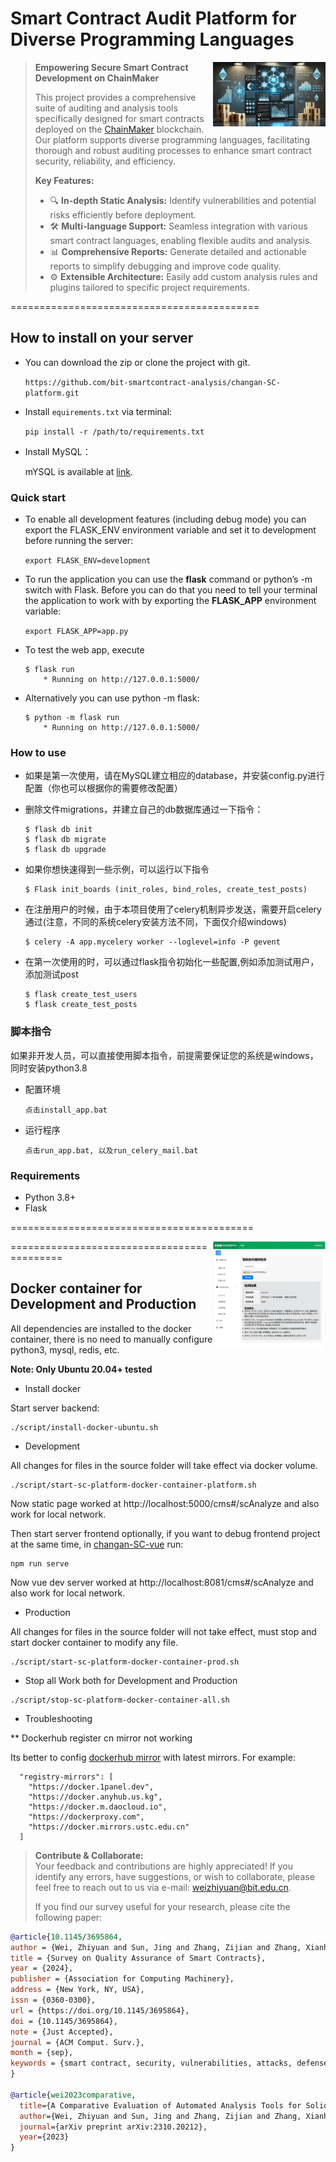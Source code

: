 # Smart Contract Audit Platform for Diverse Programming Languages

<p>
<img align="right" width="180"  src="./media/post/poster_sc.jpg"> 
</p>

> **Empowering Secure Smart Contract Development on ChainMaker**  
>
> This project provides a comprehensive suite of auditing and analysis tools specifically designed for smart contracts deployed on the [ChainMaker](https://chainmaker.org.cn) blockchain. Our platform supports diverse programming languages, facilitating thorough and robust auditing processes to enhance smart contract security, reliability, and efficiency.
> 
> **Key Features:**
>
> - 🔍 **In-depth Static Analysis:** Identify vulnerabilities and potential risks efficiently before deployment.
> - 🛠️ **Multi-language Support:** Seamless integration with various smart contract languages, enabling flexible audits and analysis.
> - 📊 **Comprehensive Reports:** Generate detailed and actionable reports to simplify debugging and improve code quality.
> - ⚙️ **Extensible Architecture:** Easily add custom analysis rules and plugins tailored to specific project requirements.

===========================================
## How to install on your server

* You can download the zip or clone the project with git.

    `https://github.com/bit-smartcontract-analysis/changan-SC-platform.git`

* Install `equirements.txt` via terminal: 

    `pip install -r /path/to/requirements.txt`

* Install MySQL：

    mYSQL is available at [link](https://dev.mysql.com/downloads/mysql/).


### Quick start

* To enable all development features (including debug mode) you can export the FLASK_ENV environment variable and set it to development before running the server:

    `export FLASK_ENV=development`

* To run the application you can use the **flask** command or python’s -m switch with Flask. Before you can do that you need to tell your terminal the application to work with by exporting the **FLASK_APP** environment variable:

    `export FLASK_APP=app.py`

* To test the web app, execute

    ``` Shell
    $ flask run
        * Running on http://127.0.0.1:5000/
    ```

* Alternatively you can use python -m flask:
    ``` Shell
    $ python -m flask run
        * Running on http://127.0.0.1:5000/
    ```
### How to use

* 如果是第一次使用，请在MySQL建立相应的database，并安装config.py进行配置（你也可以根据你的需要修改配置）

* 删除文件migrations，并建立自己的db数据库通过一下指令：
    ``` Shell
   $ flask db init
   $ flask db migrate
   $ flask db upgrade
    ```

* 如果你想快速得到一些示例，可以运行以下指令
    ``` Shell
    $ Flask init_boards (init_roles, bind_roles, create_test_posts)
    ```

* 在注册用户的时候，由于本项目使用了celery机制异步发送，需要开启celery通过(注意，不同的系统celery安装方法不同，下面仅介绍windows)
    ``` Shell
    $ celery -A app.mycelery worker --loglevel=info -P gevent
    ```

* 在第一次使用的时，可以通过flask指令初始化一些配置,例如添加测试用户，添加测试post
    ``` Shell
    $ flask create_test_users 
    $ flask create_test_posts
    ``` 
 
### 脚本指令
  如果非开发人员，可以直接使用脚本指令，前提需要保证您的系统是windows，同时安装python3.8
* 配置环境
  ```
  点击install_app.bat
  ```
* 运行程序
  ```
  点击run_app.bat, 以及run_celery_mail.bat
  ```

### Requirements

* Python 3.8+
* Flask

==========================================

<p>
<img align="right" width="180"  src="./media/post/F-478-479.png"> 
</p>

===========================================
## Docker container for Development and Production

All dependencies are installed to the docker container, there is no need to manually configure python3, mysql, redis, etc.

**Note: Only Ubuntu 20.04+ tested**

* Install docker

Start server backend:

```
./script/install-docker-ubuntu.sh
```
* Development

All changes for files in the source folder will take effect via docker volume. 

```
./script/start-sc-platform-docker-container-platform.sh
```

Now static page worked at http://localhost:5000/cms#/scAnalyze and also work for local network.

Then start server frontend optionally, if you want to debug frontend project at the same time, in [changan-SC-vue](https://github.com/bit-smartcontract-analysis/changan-SC-vue) run:

```
npm run serve
```

Now vue dev server worked at http://localhost:8081/cms#/scAnalyze and also work for local network.


* Production 


All changes for files in the source folder will not take effect, must stop and start docker container to modify any file.

```
./script/start-sc-platform-docker-container-prod.sh
```

* Stop all 
Work both for Development and Production 

```
./script/stop-sc-platform-docker-container-all.sh
```

* Troubleshooting

** Dockerhub register cn mirror not working

Its better to config [dockerhub mirror](https://docs.docker.com/docker-hub/image-library/mirror/) with latest mirrors. For example:

```
  "registry-mirrors": [
    "https://docker.1panel.dev",
    "https://docker.anyhub.us.kg",
    "https://docker.m.daocloud.io",
    "https://dockerproxy.com",
    "https://docker.mirrors.ustc.edu.cn"
  ]
```

> **Contribute & Collaborate:**  
> Your feedback and contributions are highly appreciated! If you identify any errors, have suggestions, or wish to collaborate, please feel free to reach out to us via e-mail: [weizhiyuan@bit.edu.cn](mailto:weizhiyuan@bit.edu.cn).  
>
> If you find our survey useful for your research, please cite the following paper:

```bibtex
@article{10.1145/3695864,
author = {Wei, Zhiyuan and Sun, Jing and Zhang, Zijian and Zhang, Xianhao and Yang, Xiaoxuan and Zhu, Liehuang},
title = {Survey on Quality Assurance of Smart Contracts},
year = {2024},
publisher = {Association for Computing Machinery},
address = {New York, NY, USA},
issn = {0360-0300},
url = {https://doi.org/10.1145/3695864},
doi = {10.1145/3695864},
note = {Just Accepted},
journal = {ACM Comput. Surv.},
month = {sep},
keywords = {smart contract, security, vulnerabilities, attacks, defenses}
}

@article{wei2023comparative,
  title={A Comparative Evaluation of Automated Analysis Tools for Solidity Smart Contracts},
  author={Wei, Zhiyuan and Sun, Jing and Zhang, Zijian and Zhang, Xianhao and Li, Meng and Zhu, Liehuang},
  journal={arXiv preprint arXiv:2310.20212},
  year={2023}
}
```
